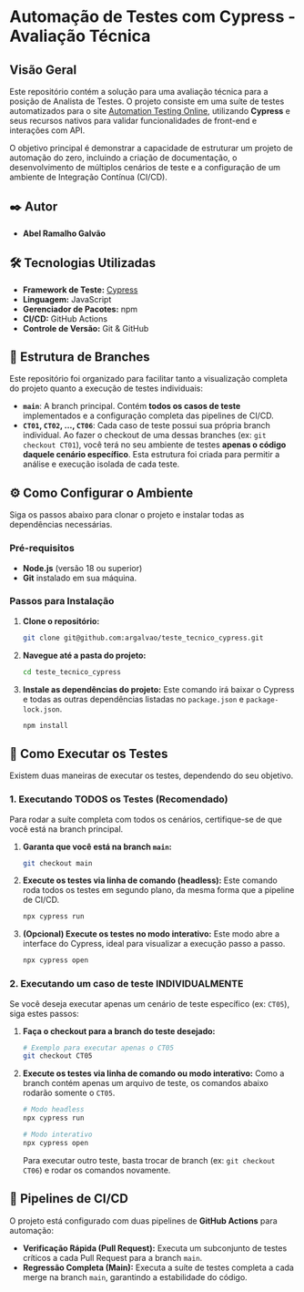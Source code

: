 # Automação de Testes com Cypress - Avaliação Técnica

##  Visão Geral

Este repositório contém a solução para uma avaliação técnica para a posição de Analista de Testes. O projeto consiste em uma suíte de testes automatizados para o site [Automation Testing Online](https://automationintesting.online/), utilizando **Cypress** e seus recursos nativos para validar funcionalidades de front-end e interações com API.

O objetivo principal é demonstrar a capacidade de estruturar um projeto de automação do zero, incluindo a criação de documentação, o desenvolvimento de múltiplos cenários de teste e a configuração de um ambiente de Integração Contínua (CI/CD).

## ✒️ Autor

* **Abel Ramalho Galvão**

## 🛠️ Tecnologias Utilizadas

* **Framework de Teste:** [Cypress](https://www.cypress.io/)
* **Linguagem:** JavaScript
* **Gerenciador de Pacotes:** npm
* **CI/CD:** GitHub Actions
* **Controle de Versão:** Git & GitHub

## 📂 Estrutura de Branches

Este repositório foi organizado para facilitar tanto a visualização completa do projeto quanto a execução de testes individuais:

* **`main`**: A branch principal. Contém **todos os casos de teste** implementados e a configuração completa das pipelines de CI/CD. 
* **`CT01`, `CT02`, ..., `CT06`**: Cada caso de teste possui sua própria branch individual. Ao fazer o checkout de uma dessas branches (ex: `git checkout CT01`), você terá no seu ambiente de testes **apenas o código daquele cenário específico**. Esta estrutura foi criada para permitir a análise e execução isolada de cada teste.

## ⚙️ Como Configurar o Ambiente

Siga os passos abaixo para clonar o projeto e instalar todas as dependências necessárias.

### Pré-requisitos

* **Node.js** (versão 18 ou superior)
* **Git** instalado em sua máquina.

### Passos para Instalação

1.  **Clone o repositório:**
    ```bash
    git clone git@github.com:argalvao/teste_tecnico_cypress.git
    ```

2.  **Navegue até a pasta do projeto:**
    ```bash
    cd teste_tecnico_cypress
    ```

3.  **Instale as dependências do projeto:**
    Este comando irá baixar o Cypress e todas as outras dependências listadas no `package.json` e `package-lock.json`.
    ```bash
    npm install
    ```

## 🚀 Como Executar os Testes

Existem duas maneiras de executar os testes, dependendo do seu objetivo.

### 1. Executando TODOS os Testes (Recomendado)

Para rodar a suíte completa com todos os cenários, certifique-se de que você está na branch principal.

1.  **Garanta que você está na branch `main`:**
    ```bash
    git checkout main
    ```

2.  **Execute os testes via linha de comando (headless):**
    Este comando roda todos os testes em segundo plano, da mesma forma que a pipeline de CI/CD.
    ```bash
    npx cypress run
    ```

3.  **(Opcional) Execute os testes no modo interativo:**
    Este modo abre a interface do Cypress, ideal para visualizar a execução passo a passo.
    ```bash
    npx cypress open
    ```

### 2. Executando um caso de teste INDIVIDUALMENTE

Se você deseja executar apenas um cenário de teste específico (ex: `CT05`), siga estes passos:

1.  **Faça o checkout para a branch do teste desejado:**
    ```bash
    # Exemplo para executar apenas o CT05
    git checkout CT05
    ```

2.  **Execute os testes via linha de comando ou modo interativo:**
    Como a branch contém apenas um arquivo de teste, os comandos abaixo rodarão somente o `CT05`.
    ```bash
    # Modo headless
    npx cypress run

    # Modo interativo
    npx cypress open
    ```
    Para executar outro teste, basta trocar de branch (ex: `git checkout CT06`) e rodar os comandos novamente.

## 🤖 Pipelines de CI/CD

O projeto está configurado com duas pipelines de **GitHub Actions** para automação:
* **Verificação Rápida (Pull Request):** Executa um subconjunto de testes críticos a cada Pull Request para a branch `main`.
* **Regressão Completa (Main):** Executa a suíte de testes completa a cada merge na branch `main`, garantindo a estabilidade do código.
